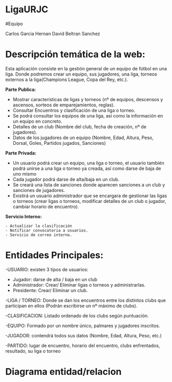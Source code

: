 

# LigaURJC

#Equipo

Carlos Garcia Hernan
David Beltran Sanchez
# Descripción temática de la web:
Esta aplicación consiste en la gestión general de un equipo de fútbol en una liga. Donde podremos crear un equipo, sus jugadores, una liga, torneos externos a la liga(Champions League, Copa del Rey, etc.).

 **Parte Publica:** 
  -	Mostrar características de ligas y torneos (nº de equipos, descensos y ascensos, sorteos de emparejamientos, reglas).
  -	Consultar Encuentros y clasificación de una liga o torneo.
  -	Se podrá consultar los equipos de una liga, así como la información en un equipo en concreto.
  -	Detalles de un club (Nombre del club, fecha de creación, nº de jugadores).
  -	Datos de los jugadores de un equipo (Nombre, Edad, Altura, Peso, Dorsal, Goles, Partidos jugados, Sanciones)

**Parte Privada:**
  -	Un usuario podrá crear un equipo, una liga o torneo, el usuario también podrá unirse a una liga o torneo ya creada, así como darse de baja de uno mismo 
  -	Cada jugador podrá darse de alta/baja en un club.
  -	Se creará una lista de sanciones donde aparecen sanciones a un club y sanciones de jugadores.
  -	Existirá un usuario administrador que se encargara de gestionar las ligas o torneos (crear ligas o torneos, modificar detalles de un club o jugador, cambiar horario de encuentro).
  
  **Servicio Interno:**
 
    
    - Actualizar la clasificación
    - Notificar convocatoria a usuarios.
    - Servicio de correo interno.

# Entidades Principales:

  -USUARIO: existen 3 tipos de usuarios:
   -	Jugador: darse de alta / baja en un club
   -	Administrador: Crear/ Eliminar ligas o torneos y administrarlas. 
   -	Presidente: Crear/ Eliminar un club.
   
  -LIGA / TORNEO: Donde se dan los encuentros entre los distintos clubs que participan en ellos (Podrán escribirse un nº máximo de clubs).
  
  -CLASIFICACION: Listado ordenado de los clubs según puntuación.
  
  -EQUIPO: Formado por un nombre único, palmares y jugadores inscritos.
  
  -JUGADOR: contendrá todos sus datos (Nombre, Edad, Altura, Peso, etc.)
  
  -PARTIDO: lugar de encuentro, horario del encuentro, clubs enfrentados, resultado, su liga o torneo
  
  
  
# Diagrama entidad/relacion

